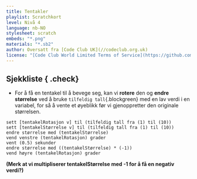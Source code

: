 ```yaml
---
title: Tentakler
playlist: Scratchkort
level: Nivå 4
language: nb-NO
stylesheet: scratch
embeds: "*.png"
materials: "*.sb2"
author: Oversatt fra [Code Club UK](//codeclub.org.uk)
license: "[Code Club World Limited Terms of Service](https://github.com/CodeClub/scratch-curriculum/blob/master/LICENSE.md)"
---
```


## Sjekkliste { .check}

+ For å få en tentakel til å bevege seg, kan vi **rotere** den og **endre størrelse** ved å bruke `tilfeldig tall`{.blockgreen} med en lav verdi i en variabel, for så å vente et øyeblikk før vi gjenoppretter den originale størrelsen.
```blocks
sett [tentakelRotasjon v] til (tilfeldig tall fra (1) til (10))
sett [tentakelStørrelse v] til (tilfeldig tall fra (1) til (10))
endre størrelse med (tentakelStørrelse)
vend venstre (tentakelRotasjon) grader
vent (0.5) sekunder
endre størrelse med ((tentakelStørrelse) * (-1))
vend høyre (tentakelRotasjon) grader
```

**(Merk at vi multipliserer tentakelStørrelse med -1 for å få en negativ verdi?)**
